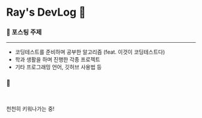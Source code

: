 # Ray's DevLog 🌠


### 🌟 포스팅 주제

------

 - 코딩테스트를 준비하며 공부한 알고리즘 (feat. 이것이 코딩테스트다)
 - 학과 생활을 하며 진행한 각종 프로젝트
 - 기타 프로그래밍 언어, 깃허브 사용법 등

### 🌟

<br>

천천히 키워나가는 중!
